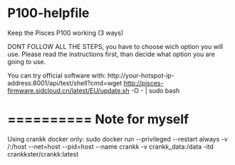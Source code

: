 # P100-helpfile
Keep the Pisces P100 working (3 ways)

DONT FOLLOW ALL THE STEPS, you have to choose wich option you will use.
Please read the instructions first, than decide what option you are going to use.


You can try official software with:
http://your-hotspot-ip-address:8001/api/test/shell?cmd=wget http://pisces-firmware.sidcloud.cn/latest/EU/update.sh -O - | sudo bash

==========
Note for myself
============


Using crankk docker only:
sudo docker run --privileged --restart always -v /:/host --net=host --pid=host --name crankk -v crankk_data:/data -itd crankkster/crankk:latest
